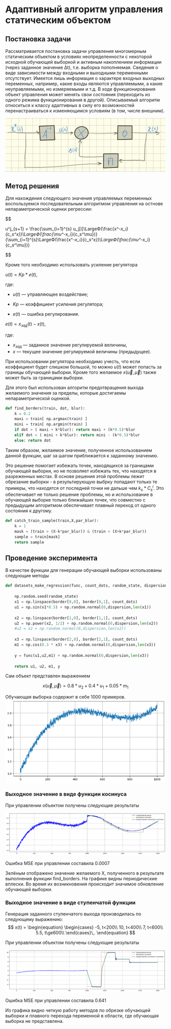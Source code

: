 # Адаптивный алгоритм управления статическим объектом

## Постановка задачи
Рассматривается постановка задачи управления многомерным статическим объектом в условиях неопределенности с некоторой исходной обучающей выборкой и активным накоплением информации (через заданное значение ∆t), т.е. выборка пополняемая. Сведения о виде зависимости между входными и выходными переменными отсутствует. Имеется лишь информация о характере входных выходных переменных, например, какие входы являются управляемыми, а какие неуправляемыми, но измеряемыми и  т.д. В ходе функционирования объект управления может менять свои состояния (переходить из одного режима функционирования в другой).
Описываемый алгоритм относиться к классу адаптивных в силу его возможностей перенастраиваться к изменяющимся условиям (в том, числе внешним).

![Модель системы](/images/model_of_system.jpg)


## Метод решения
Для нахождения следующего значения управляемых переменных воспользуемся последовательным алгоритмом управления на остнове непараметрической оценки регрессии:

$$

u^j_{s+1} = \frac{\sum_{i=1}^{s} u_j[i]\LargeФ(\frac{x^*-x_i}{c_s^x})\LargeФ(\frac{\mu^*-x_i}{c_s^\mu})}
{\sum_{i=1}^{s}\LargeФ(\frac{x^*-x_i}{c_s^x})\LargeФ(\frac{\mu^*-x_i}{c_s^\mu})}
 
$$

Кроме того необходимо использовать усиление регулятора

$u(t) = Kp * e(t)$,

где:

- $u(t)$ — управляющее воздействие;

- $Kp$ — коэффициент усиления регулятора;

- $e(t)$ — ошибка регулирования.


$e(t)=x_{зад}(t)-x(t)$,

где:

- $x_{зад}$ — заданное значение регулируемой величины,
- $x$ — текущее значение регулируемой величины (предыдущее).

При использовании регулятора необходимо учесть, что если коэффициент будет слишком большой, то можно $u(t)$ может попасть за границы обучающей выборки. Кроме того желаемое $x(\vec{u},\vec{\mu})$ также может быть за границами выборки.

Для этого был использован алгоритм предотвращения выхода желаемого значения за пределы, которые достигаемы непараметрической оценкой.
```python
def find_borders(train, dot, blur):
    k = 0.2
    maxi = train[ np.argmax(train) ]
    mini = train[ np.argmin(train) ]
    if dot > ( maxi + k*blur): return maxi + (k*0.5)*blur
    elif dot < ( mini + k*blur): return mini - (k*0.5)*blur
    else: return dot
```

Таким образом, желаемое значение, полученное использованием данной функции, шаг за шагом приближается к заданному значению.

Это решение помогает избежать точек, находящихся за границами обучающей выборки, но не позволяет избежать тех, что находятся в разреженных местах.
В основе решения этой проблемы лежит обрезание выборки - в результирующую выбрку попадают только те примеры, что находятся от последней точки не дальше чем $k_s*C_s^i$. Это обеспечивает не только решение проблемы, но и использование в обучающей выборке только ближайших точек, что совместно с предыдущим алгоритмом обеспечивает плавный переход от одного состояния к другому.
```python
def catch_train_sample(train,X,par_blur):
    k = 1
    mask = (train > (X-k*par_blur)) & (train < (X+k*par_blur))
    sample = train[mask]
    return sample
```
## Проведение эксперимента

В качестве функции для генерации обучающей выборки использованы следующие методы
```python
def datasets_make_regression(func, count_dots, random_state, dispersion, border):

    np.random.seed(random_state)
    x1 = np.linspace(border[0,0], border[0,1], count_dots)
    u1 = np.sin(x1*0.5) + np.random.normal(0,dispersion,len(x1))

    x2 = np.linspace(border[1,0], border[1,1], count_dots)
    u2 = np.power(x2, 1/2) + np.random.normal(0,dispersion,len(x2))
    #u2 = x2 + np.random.normal(0,dispersion,len(x2))

    x3 = np.linspace(border[2,0], border[2,1], count_dots)
    m1 = np.cos(0.3 * x3) + np.random.normal(0,dispersion,len(x3))

    y = func(u1,u2,m1) + np.random.normal(0,dispersion,len(x3))

    return u1, u2, m1, y
```
Сам объект представлен выражением

$$x(\vec{u},\vec{\mu}) = 0.8 * u_2 + 0.4 * u_1 + 0.05 * m_1$$

Обучающая выборка содержит в себе 1000 примеров.
![Обучающая выборка](/images/train.png)

### Выходное значение в виде функции косинуса


При управлении объектом получены следующие результаты

![Управление при ступенчатом воздействии](/images/cos.png)

Ошибка MSE при управлении составила  0.0007

Зелёным отображено значение желаемого X, полученного в результате выполнения функции find_borders.
На графике видны периодические вплески. Во время их возникновения происходит значимое обновление обучающей выборки.

### Выходное значение в виде ступенчатой функции

Генерация заданного ступенчатого выхода производилась по следующему выражению:
$$
x(t) = 
\begin{equation}
    \begin{cases}
      -5, t<200\\
      10, t<400\\
      7, t<600\\
      5.5, t\ge600\\
    \end{cases}\,.
\end{equation}
$$


При управлении объектом получены следующие результаты

![Управление при ступенчатом воздействии](/images/hevi.png)

Ошибка MSE при управлении составила  0.641

Из графика видно четкую работу методов по обрезке обучающей выборки и плавного перехода переменной в области, где обучающая выборка не представлена.